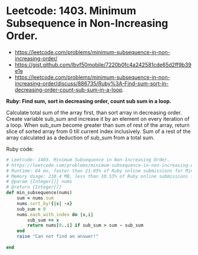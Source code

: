 # Leetcode: 1403. Minimum Subsequence in Non-Increasing Order.

- https://leetcode.com/problems/minimum-subsequence-in-non-increasing-order/
- https://gist.github.com/lbvf50mobile/7220b0fc4a242581cde65d2ff9b39e1e
- https://leetcode.com/problems/minimum-subsequence-in-non-increasing-order/discuss/886735/Ruby%3A-Find-sum-sort-in-decreasing-order-count-sub-sum-in-a-loop.

**Ruby: Find sum, sort in decreasing order, count sub sum in a loop.**


Calculate total sum of the array first, than sort array in decreasing order. Create variable sub_sum and increase it by an element on every iteration of a loop. When sub_sum become greater than sum of rest of the array, return slice of sorted array from 0 till current index inclusively. Sum of a rest of the array calculated as a deduction of sub_sum from a total sum.


Ruby code:
```Ruby
# Leetcode: 1403. Minimum Subsequence in Non-Increasing Order.
# https://leetcode.com/problems/minimum-subsequence-in-non-increasing-order/
# Runtime: 64 ms, faster than 21.05% of Ruby online submissions for Minimum Subsequence in Non-Increasing Order.
# Memory Usage: 210.4 MB, less than 10.53% of Ruby online submissions for Minimum Subsequence in Non-Increasing Order.
# @param {Integer[]} nums
# @return {Integer[]}
def min_subsequence(nums)
    sum = nums.sum
    nums.sort_by!{|x| -x}
    sub_sum = 0
    nums.each_with_index do |x,i|
        sub_sum += x
        return nums[0..i] if sub_sum > sum - sub_sum
    end
    raise "Can not find an answer!"
    
end
```